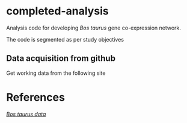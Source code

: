 # completed-analysis  

Analysis code for developing *Bos taurus* gene co-expression network.  

The code is segmented as per study objectives  

## **Data acquisition from github**  
Get working data from the following site  

# **References**  

[*Bos taurus data*](https://www.guru99.com/selenium-github.html)
